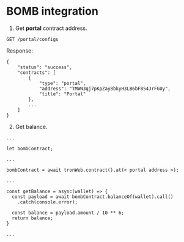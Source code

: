 # BOMB integration

1. Get **portal** contract address.

```
GET /portal/configs
```

Response:

```
{
    "status": "success",
    "contracts": [
        {
            "type": "portal",
            "address": "TMWN3qj7pKpZay8bkyH3LB6bF8S4JrFGUy",
            "title": "Portal"
        },
        ...
    ]
}
```

2. Get balance.

```
...

let bombContract;

...

bombContract = await tronWeb.contract().at(< portal address >);

...

const getBalance = async(wallet) => {
  const payload = await bombContract.balanceOf(wallet).call()
    .catch(console.error);

  const balance = payload.amount / 10 ** 6;
  return balance;
}

...
```

